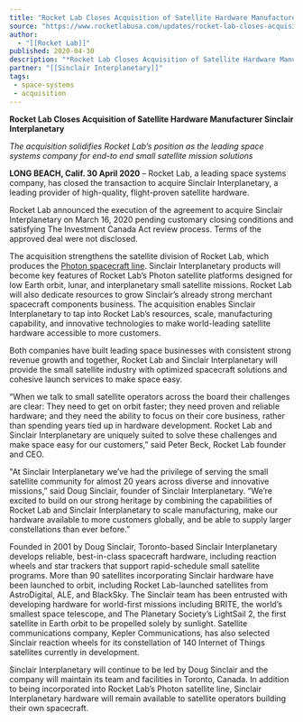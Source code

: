 ```yaml
---
title: "Rocket Lab Closes Acquisition of Satellite Hardware Manufacturer Sinclair Interplanetary "
source: "https://www.rocketlabusa.com/updates/rocket-lab-closes-acquisition-of-satellite-hardware-manufacturer-sinclair-interplanetary/"
author:
  - "[[Rocket Lab]]"
published: 2020-04-30
description: "*Rocket Lab Closes Acquisition of Satellite Hardware Manufacturer Sinclair Interplanetary *"
partner: "[[Sinclair Interplanetary]]"
tags:
 - space-systems
 - acquisition
---
```

**Rocket Lab Closes Acquisition of Satellite Hardware Manufacturer Sinclair Interplanetary** 

*The acquisition solidifies Rocket Lab’s position as the leading space systems company for end-to end small satellite mission solutions*

**LONG BEACH, Calif. 30 April 2020** – Rocket Lab, a leading space systems company, has closed the transaction to acquire Sinclair Interplanetary, a leading provider of high-quality, flight-proven satellite hardware.

Rocket Lab announced the execution of the agreement to acquire Sinclair Interplanetary on March 16, 2020 pending customary closing conditions and satisfying The Investment Canada Act review process. Terms of the approved deal were not disclosed.

The acquisition strengthens the satellite division of Rocket Lab, which produces the [Photon spacecraft line](https://www.rocketlabusa.com/satellites/). Sinclair Interplanetary products will become key features of Rocket Lab’s Photon satellite platforms designed for low Earth orbit, lunar, and interplanetary small satellite missions. Rocket Lab will also dedicate resources to grow Sinclair’s already strong merchant spacecraft components business. The acquisition enables Sinclair Interplanetary to tap into Rocket Lab’s resources, scale, manufacturing capability, and innovative technologies to make world-leading satellite hardware accessible to more customers.

Both companies have built leading space businesses with consistent strong revenue growth and together, Rocket Lab and Sinclair Interplanetary will provide the small satellite industry with optimized spacecraft solutions and cohesive launch services to make space easy.

“When we talk to small satellite operators across the board their challenges are clear: They need to get on orbit faster; they need proven and reliable hardware; and they need the ability to focus on their core business, rather than spending years tied up in hardware development. Rocket Lab and Sinclair Interplanetary are uniquely suited to solve these challenges and make space easy for our customers,” said Peter Beck, Rocket Lab founder and CEO.

"At Sinclair Interplanetary we’ve had the privilege of serving the small satellite community for almost 20 years across diverse and innovative missions,” said Doug Sinclair, founder of Sinclair Interplanetary. “We’re excited to build on our strong heritage by combining the capabilities of Rocket Lab and Sinclair Interplanetary to scale manufacturing, make our hardware available to more customers globally, and be able to supply larger constellations than ever before.”

Founded in 2001 by Doug Sinclair, Toronto-based Sinclair Interplanetary develops reliable, best-in-class spacecraft hardware, including reaction wheels and star trackers that support rapid-schedule small satellite programs. More than 90 satellites incorporating Sinclair hardware have been launched to orbit, including Rocket Lab-launched satellites from AstroDigital, ALE, and BlackSky. The Sinclair team has been entrusted with developing hardware for world-first missions including BRITE, the world’s smallest space telescope, and The Planetary Society’s LightSail 2, the first satellite in Earth orbit to be propelled solely by sunlight. Satellite communications company, Kepler Communications, has also selected Sinclair reaction wheels for its constellation of 140 Internet of Things satellites currently in development.

Sinclair Interplanetary will continue to be led by Doug Sinclair and the company will maintain its team and facilities in Toronto, Canada. In addition to being incorporated into Rocket Lab’s Photon satellite line, Sinclair Interplanetary hardware will remain available to satellite operators building their own spacecraft.